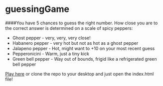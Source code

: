 # guessingGame

####You have 5 chances to guess the right number.  How close you are to the correct answer is determined on a scale of spicy peppers:
* Ghost pepper - very, very, very close!
* Habanero pepper - very hot but not as hot as a ghost pepper
* Jalapeno pepper - Hot, might want to +10 on your most recent guess
* Pepperonicini - Warm, just a tiny kick
* Green bell pepper - Way out of bounds, frigid like a refrigerated green bell pepper

[Play here](http://nyjy85.github.io/guessingGame/) or clone the repo to your desktop and just open the index.html file!
